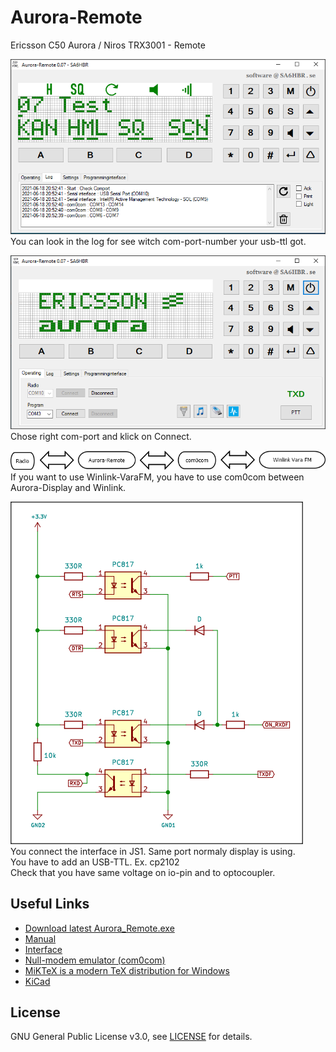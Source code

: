 # Aurora-Remote
Ericsson C50 Aurora / Niros TRX3001 - Remote

![alt text](https://github.com/SA6HBR/AuroraRemote/blob/main/image/AuroraRemote2.png "AuroraRemote")  
You can look in the log for see witch com-port-number your usb-ttl got.  


![alt text](https://github.com/SA6HBR/AuroraRemote/blob/main/image/AuroraRemote.png "AuroraDisplay")  
Chose right com-port and klick on Connect.  


![alt text](https://github.com/SA6HBR/AuroraRemote/blob/main/image/Diagram1.png "Diagram1")  
If you want to use Winlink-VaraFM, you have to use com0com between Aurora-Display and Winlink.  


![alt text](https://github.com/SA6HBR/AuroraRemote/blob/main/image/Interface.png "Interface")  
You connect the interface in JS1. Same port normaly display is using.  
You have to add an USB-TTL. Ex. cp2102  
Check that you have same voltage on io-pin and to optocoupler.  


## Useful Links

* [Download latest Aurora_Remote.exe](https://github.com/SA6HBR/AuroraRemote/releases/download/0.07/Aurora_Remote.exe)
* [Manual](https://github.com/SA6HBR/AuroraRemote/blob/main/doc/AuroraRemoteManual.pdf)
* [Interface](https://github.com/SA6HBR/AuroraRemote/blob/main/CircuitDiagram/Aurora_Remote_TNC_interface.pdf)
* [Null-modem emulator (com0com)](https://sourceforge.net/projects/com0com/)
* [MiKTeX is a modern TeX distribution for Windows](https://miktex.org/)
* [KiCad ](https://www.kicad.org/)

## License

GNU General Public License v3.0, see [LICENSE](https://github.com/SA6HBR/SerialProxy/blob/main/LICENSE) for details.
